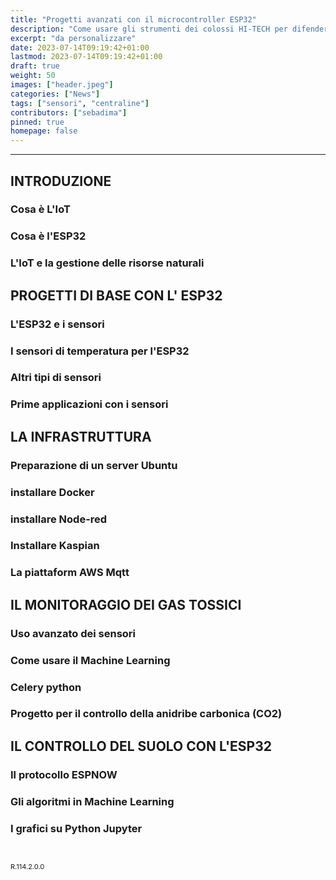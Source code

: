 ```yaml
---
title: "Progetti avanzati con il microcontroller ESP32"
description: "Come usare gli strumenti dei colossi HI-TECH per difendere il nostro Ambiente"
excerpt: "da personalizzare"
date: 2023-07-14T09:19:42+01:00
lastmod: 2023-07-14T09:19:42+01:00
draft: true
weight: 50
images: ["header.jpeg"]
categories: ["News"]
tags: ["sensori", "centraline"]
contributors: ["sebadima"]
pinned: true
homepage: false
---
```




<hr>

## INTRODUZIONE
### Cosa è L'IoT
### Cosa è l'ESP32
### L'IoT e la gestione delle risorse naturali

## PROGETTI DI BASE CON L' ESP32
### L'ESP32 e i sensori
### I sensori di temperatura per l'ESP32
### Altri tipi di sensori 
### Prime applicazioni con i sensori

## LA INFRASTRUTTURA
### Preparazione di un server Ubuntu
### installare Docker
### installare Node-red
### Installare Kaspian
### La piattaform AWS Mqtt

## IL MONITORAGGIO DEI GAS TOSSICI
### Uso avanzato dei sensori
### Come usare il Machine Learning
### Celery python
### Progetto per il controllo della anidribe carbonica (CO2)

## IL CONTROLLO DEL SUOLO CON L'ESP32
### Il protocollo ESPNOW
### Gli algoritmi in Machine Learning
### I grafici su Python Jupyter









<br>
<p style="font-size: 11px;">R.114.2.0.0</p
